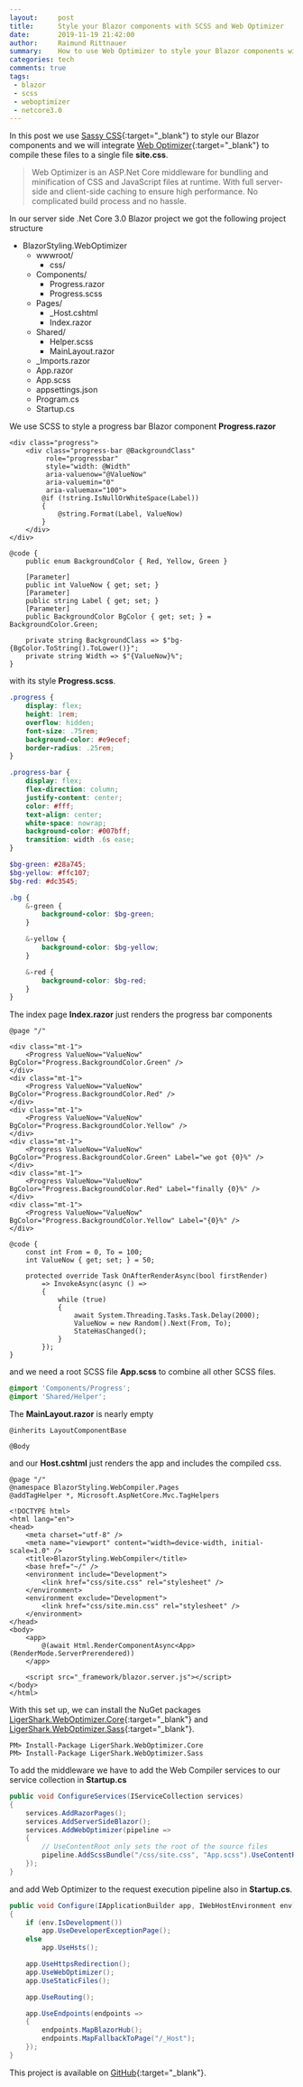 ```yaml
---
layout:     post
title:      Style your Blazor components with SCSS and Web Optimizer
date:       2019-11-19 21:42:00
author:     Raimund Rittnauer
summary:    How to use Web Optimizer to style your Blazor components with Sassy CSS
categories: tech
comments: true
tags:
 - blazor
 - scss
 - weboptimizer
 - netcore3.0
---
```


In this post we use [Sassy CSS][1]{:target="_blank"} to style our Blazor components and we will integrate [Web Optimizer][2]{:target="_blank"} to compile these files to a single file __site.css__.

<blockquote>
    Web Optimizer is an ASP.Net Core middleware for bundling and minification of CSS and JavaScript files at runtime. With full server-side and client-side caching to ensure high performance. No complicated build process and no hassle.
</blockquote>

In our server side .Net Core 3.0 Blazor project we got the following project structure

* BlazorStyling.WebOptimizer
    * wwwroot/
        * css/
    * Components/
        * Progress.razor
        * Progress.scss
    * Pages/
        * _Host.cshtml
        * Index.razor
    * Shared/
        * Helper.scss
        * MainLayout.razor
    * _Imports.razor
    * App.razor
    * App.scss
    * appsettings.json
    * Program.cs
    * Startup.cs

We use SCSS to style a progress bar Blazor component __Progress.razor__

``` razor
<div class="progress">
    <div class="progress-bar @BackgroundClass"
         role="progressbar"
         style="width: @Width"
         aria-valuenow="@ValueNow"
         aria-valuemin="0"
         aria-valuemax="100">
        @if (!string.IsNullOrWhiteSpace(Label))
        {
            @string.Format(Label, ValueNow)
        }
    </div>
</div>

@code {
    public enum BackgroundColor { Red, Yellow, Green }

    [Parameter]
    public int ValueNow { get; set; }
    [Parameter]
    public string Label { get; set; }
    [Parameter]
    public BackgroundColor BgColor { get; set; } = BackgroundColor.Green;

    private string BackgroundClass => $"bg-{BgColor.ToString().ToLower()}";
    private string Width => $"{ValueNow}%";
}
```

with its style __Progress.scss__.

``` scss
.progress {
    display: flex;
    height: 1rem;
    overflow: hidden;
    font-size: .75rem;
    background-color: #e9ecef;
    border-radius: .25rem;
}

.progress-bar {
    display: flex;
    flex-direction: column;
    justify-content: center;
    color: #fff;
    text-align: center;
    white-space: nowrap;
    background-color: #007bff;
    transition: width .6s ease;
}

$bg-green: #28a745;
$bg-yellow: #ffc107;
$bg-red: #dc3545;

.bg {
    &-green {
        background-color: $bg-green;
    }

    &-yellow {
        background-color: $bg-yellow;
    }

    &-red {
        background-color: $bg-red;
    }
}
```

The index page __Index.razor__ just renders the progress bar components

``` razor
@page "/"

<div class="mt-1">
    <Progress ValueNow="ValueNow" BgColor="Progress.BackgroundColor.Green" />
</div>
<div class="mt-1">
    <Progress ValueNow="ValueNow" BgColor="Progress.BackgroundColor.Red" />
</div>
<div class="mt-1">
    <Progress ValueNow="ValueNow" BgColor="Progress.BackgroundColor.Yellow" />
</div>
<div class="mt-1">
    <Progress ValueNow="ValueNow" BgColor="Progress.BackgroundColor.Green" Label="we got {0}%" />
</div>
<div class="mt-1">
    <Progress ValueNow="ValueNow" BgColor="Progress.BackgroundColor.Red" Label="finally {0}%" />
</div>
<div class="mt-1">
    <Progress ValueNow="ValueNow" BgColor="Progress.BackgroundColor.Yellow" Label="{0}%" />
</div>

@code {
    const int From = 0, To = 100;
    int ValueNow { get; set; } = 50;

    protected override Task OnAfterRenderAsync(bool firstRender)
        => InvokeAsync(async () =>
        {
            while (true)
            {
                await System.Threading.Tasks.Task.Delay(2000);
                ValueNow = new Random().Next(From, To);
                StateHasChanged();
            }
        });
}
```

and we need a root SCSS file __App.scss__ to combine all other SCSS files.

``` scss
@import 'Components/Progress';
@import 'Shared/Helper';
```

The __MainLayout.razor__ is nearly empty

``` razor
@inherits LayoutComponentBase

@Body
```

and our __Host.cshtml__ just renders the app and includes the compiled css.

``` cshtml
@page "/"
@namespace BlazorStyling.WebCompiler.Pages
@addTagHelper *, Microsoft.AspNetCore.Mvc.TagHelpers

<!DOCTYPE html>
<html lang="en">
<head>
    <meta charset="utf-8" />
    <meta name="viewport" content="width=device-width, initial-scale=1.0" />
    <title>BlazorStyling.WebCompiler</title>
    <base href="~/" />
    <environment include="Development">
        <link href="css/site.css" rel="stylesheet" />
    </environment>
    <environment exclude="Development">
        <link href="css/site.min.css" rel="stylesheet" />
    </environment>
</head>
<body>
    <app>
        @(await Html.RenderComponentAsync<App>(RenderMode.ServerPrerendered))
    </app>

    <script src="_framework/blazor.server.js"></script>
</body>
</html>
```

With this set up, we can install the NuGet packages [LigerShark.WebOptimizer.Core][3]{:target="_blank"} and [LigerShark.WebOptimizer.Sass][4]{:target="_blank"}.

```
PM> Install-Package LigerShark.WebOptimizer.Core
PM> Install-Package LigerShark.WebOptimizer.Sass
```

To add the middleware we have to add the Web Compiler services to our service collection in __Startup.cs__

``` c#
public void ConfigureServices(IServiceCollection services)
{
    services.AddRazorPages();
    services.AddServerSideBlazor();
    services.AddWebOptimizer(pipeline =>
    {
        // UseContentRoot only sets the root of the source files
        pipeline.AddScssBundle("/css/site.css", "App.scss").UseContentRoot();
    });
}
```

and add Web Optimizer to the request execution pipeline also in __Startup.cs__.

``` c#
public void Configure(IApplicationBuilder app, IWebHostEnvironment env)
{
    if (env.IsDevelopment())
        app.UseDeveloperExceptionPage();
    else
        app.UseHsts();

    app.UseHttpsRedirection();
    app.UseWebOptimizer();
    app.UseStaticFiles();

    app.UseRouting();

    app.UseEndpoints(endpoints =>
    {
        endpoints.MapBlazorHub();
        endpoints.MapFallbackToPage("/_Host");
    });
}
```

This project is available on [GitHub][5]{:target="_blank"}.

[1]: https://sass-lang.com/
[2]: https://github.com/ligershark/WebOptimizer
[3]: https://www.nuget.org/packages/LigerShark.WebOptimizer.Core/
[4]: https://www.nuget.org/packages/LigerShark.WebOptimizer.Sass/
[5]: https://github.com/raaaimund/BlazorStyling/tree/blazor-components-scss-weboptimizer